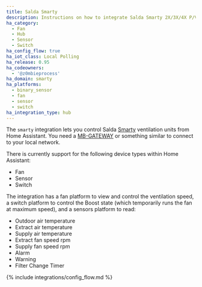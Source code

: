 ```yaml
---
title: Salda Smarty
description: Instructions on how to integrate Salda Smarty 2X/3X/4X P/V ventilation systems into Home Assistant.
ha_category:
  - Fan
  - Hub
  - Sensor
  - Switch
ha_config_flow: true
ha_iot_class: Local Polling
ha_release: 0.95
ha_codeowners:
  - '@z0mbieprocess'
ha_domain: smarty
ha_platforms:
  - binary_sensor
  - fan
  - sensor
  - switch
ha_integration_type: hub
---
```


The `smarty` integration lets you control Salda [Smarty](http://www.salda.lt/en/products/category/compact-counter-flow-units) ventilation units from Home Assistant. You need a [MB-GATEWAY](http://www.salda.lt/en/products/item/5637227077) or something similar to connect to your local network.

There is currently support for the following device types within Home Assistant:

- Fan
- Sensor
- Switch

The integration has a fan platform to view and control the ventilation speed, a switch platform to control the Boost state (which temporarily runs the fan at maximum speed), and a sensors platform to read:

- Outdoor air temperature
- Extract air temperature
- Supply air temperature
- Extract fan speed rpm
- Supply fan speed rpm
- Alarm
- Warning
- Filter Change Timer

{% include integrations/config_flow.md %}
